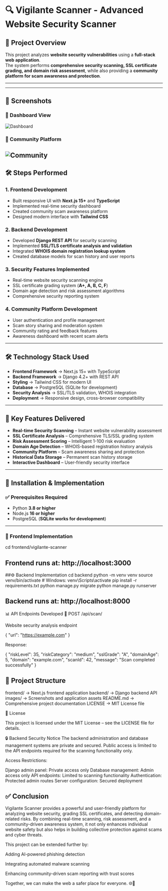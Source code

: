 # 🔍 Vigilante Scanner - Advanced Website Security Scanner  

## 📌 Project Overview  
This project analyzes **website security vulnerabilities** using a **full-stack web application**.  
The system performs **comprehensive security scanning, SSL certificate grading, and domain risk assessment**, while also providing a **community platform for scam awareness and protection**.  

---
---

## 📸 Screenshots  

### 🔹 Dashboard View  
![Dashboard](Images/Screenshot%20v1.png)  

### 🔹 Community Platform  
![Community](Images/Screenshot%20v2.png)
---

## 🛠 Steps Performed  

### 1. Frontend Development  
- Built responsive UI with **Next.js 15+** and **TypeScript**  
- Implemented real-time security dashboard  
- Created community scam awareness platform  
- Designed modern interface with **Tailwind CSS**  

### 2. Backend Development  
- Developed **Django REST API** for security scanning  
- Implemented **SSL/TLS certificate analysis and validation**  
- Integrated **WHOIS domain registration lookup system**  
- Created database models for scan history and user reports  

### 3. Security Features Implemented  
- Real-time website security scanning engine  
- SSL certificate grading system (**A+, A, B, C, F**)  
- Domain age detection and risk assessment algorithms  
- Comprehensive security reporting system  

### 4. Community Platform Development  
- User authentication and profile management  
- Scam story sharing and moderation system  
- Community rating and feedback features  
- Awareness dashboard with recent scam alerts  

---

## 🛠️ Technology Stack Used  
- **Frontend Framework** → Next.js 15+ with TypeScript  
- **Backend Framework** → Django 4.2+ with REST API  
- **Styling** → Tailwind CSS for modern UI  
- **Database** → PostgreSQL (SQLite for development)  
- **Security Analysis** → SSL/TLS validation, WHOIS integration  
- **Deployment** → Responsive design, cross-browser compatibility  

---

## 🎯 Key Features Delivered  
- **Real-time Security Scanning** – Instant website vulnerability assessment  
- **SSL Certificate Analysis** – Comprehensive TLS/SSL grading system  
- **Risk Assessment Scoring** – Intelligent 1-100 risk evaluation  
- **Domain Age Detection** – WHOIS-based registration history analysis  
- **Community Platform** – Scam awareness sharing and protection  
- **Historical Data Storage** – Permanent scan history storage  
- **Interactive Dashboard** – User-friendly security interface  

---

## 🚀 Installation & Implementation  

### ✅ Prerequisites Required  
- Python **3.8 or higher**  
- Node.js **16 or higher**  
- PostgreSQL (**SQLite works for development**)  

---

### 🔧 Frontend Implementation  

cd frontend/vigilante-scanner

Frontend runs at: http://localhost:3000
---

##⚙️ Backend Implementation
  cd backend
python -m venv venv
source venv/bin/activate  # Windows: venv\Scripts\activate
pip install -r requirements.txt
python manage.py migrate
python manage.py runserver

Backend runs at: http://localhost:8000
----

📊 API Endpoints Developed
🔹 POST /api/scan/

Website security analysis endpoint


{
  "url": "https://example.com"
}

Response:


{
  "riskLevel": 35,
  "riskCategory": "medium",
  "sslGrade": "A",
  "domainAge": 5,
  "domain": "example.com",
  "scanId": 42,
  "message": "Scan completed successfully"
}

## 📁 Project Structure

frontend/   → Next.js frontend application
backend/    → Django backend API
images/     → Screenshots and application assets
README.md   → Comprehensive project documentation
LICENSE     → MIT License file

📜 License

This project is licensed under the MIT License – see the LICENSE
 file for details.

🔒 Backend Security Notice
The backend administration and database management systems are private and secured. Public access is limited to the API endpoints required for the scanning functionality only.

Access Restrictions:

Django admin panel: Private access only
Database management: Admin access only
API endpoints: Limited to scanning functionality
Authentication: Protected admin routes
Server configuration: Secured deployment

## ✅ Conclusion

Vigilante Scanner provides a powerful and user-friendly platform for analyzing website security, grading SSL certificates, and detecting domain-related risks.
By combining real-time scanning, risk assessment, and a community-driven awareness system, it not only enhances individual website safety but also helps in building collective protection against scams and cyber threats.

This project can be extended further by:

Adding AI-powered phishing detection

Integrating automated malware scanning

Enhancing community-driven scam reporting with trust scores

Together, we can make the web a safer place for everyone. 🌐🔐
